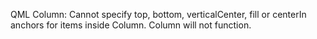 


QML Column: Cannot specify top, bottom, verticalCenter, fill or centerIn anchors for items inside Column. Column will not function.